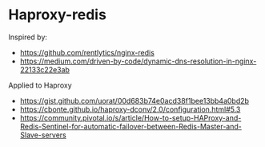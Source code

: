 # Haproxy-redis

Inspired by:
- https://github.com/rentlytics/nginx-redis
- https://medium.com/driven-by-code/dynamic-dns-resolution-in-nginx-22133c22e3ab

Applied to Haproxy
- https://gist.github.com/uorat/00d683b74e0acd38f1bee13bb4a0bd2b
- https://cbonte.github.io/haproxy-dconv/2.0/configuration.html#5.3
- https://community.pivotal.io/s/article/How-to-setup-HAProxy-and-Redis-Sentinel-for-automatic-failover-between-Redis-Master-and-Slave-servers




